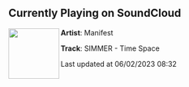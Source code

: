 ## Currently Playing on SoundCloud

[<img align="left" width="100" src="https://i1.sndcdn.com/artworks-Oo1HKyc9HQnYouZM-ttUncA-t500x500.jpg">](https://soundcloud.com/manifestdnb/simmer-time-space)

**Artist**: Manifest 

**Track**: SIMMER - Time Space

Last updated at 06/02/2023 08:32
